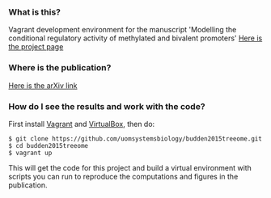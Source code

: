 ### What is this? 
Vagrant development environment for the manuscript 'Modelling the conditional regulatory activity of
methylated and bivalent promoters'
[Here is the project page](http://uomsystemsbiology.github.io/budden2015treeome/)

### Where is the publication?
[Here is the arXiv link](http://arxiv.org/abs/1502.01409)

### How do I see the results and work with the code?
First install [Vagrant](http://www.vagrantup.com) and [VirtualBox](https://www.virtualbox.org/), then do:

```
$ git clone https://github.com/uomsystemsbiology/budden2015treeome.git
$ cd budden2015treeome
$ vagrant up
```
This will get the code for this project and build a virtual environment with scripts you can run to reproduce the computations and figures in the publication.